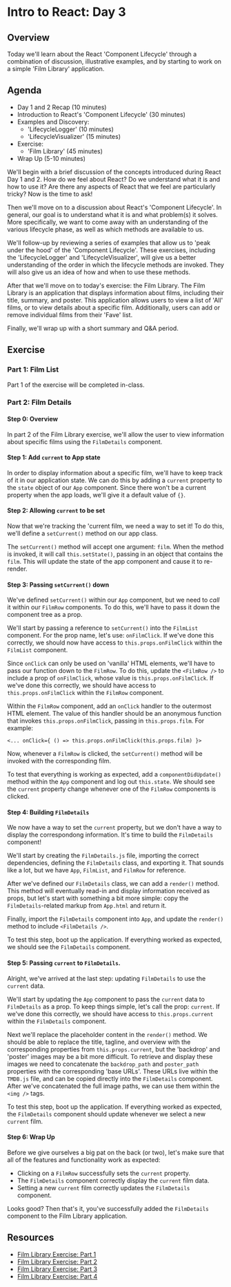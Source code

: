 # Intro to React: Day 3

## Overview
Today we'll learn about the React 'Component Lifecycle' through a combination of
discussion, illustrative examples, and by starting to work on a simple 'Film
Library' application.

## Agenda
- Day 1 and 2 Recap (10 minutes)
- Introduction to React's 'Component Lifecycle' (30 minutes)
- Examples and Discovery:
  - 'LifecycleLogger' (10 minutes)
  - 'LifecycleVisualizer' (15 minutes)
- Exercise:
  - 'Film Library' (45 minutes)
- Wrap Up (5-10 minutes)

We'll begin with a brief discussion of the concepts introduced during React Day
1 and 2. How do we feel about React? Do we understand what it is and how to use
it? Are there any aspects of React that we feel are particularly tricky? Now is
the time to ask!

Then we'll move on to a discussion about React's 'Component Lifecycle'. In
general, our goal is to understand what it is and what problem(s) it solves.
More specifically, we want to come away with an understanding of the various
lifecycle phase, as well as which methods are available to us.

We'll follow-up by reviewing a series of examples that allow us to 'peak under
the hood' of the 'Component Lifecycle'. These exercises, including the
'LifecycleLogger' and 'LifecycleVisualizer', will give us a better understanding
of the order in which the lifecycle methods are invoked. They will also give us
an idea of how and when to use these methods.

After that we'll move on to today's exercise: the Film Library. The Film Library
is an application that displays information about films, including their title,
summary, and poster. This application allows users to view a list of 'All'
films, or to view details about a specific film. Additionally, users can add
or remove individual films from their 'Fave' list.

Finally, we'll wrap up with a short summary and Q&A period.

## Exercise

### Part 1: Film List
Part 1 of the exercise will be completed in-class.

### Part 2: Film Details

#### Step 0: Overview
In part 2 of the Film Library exercise, we'll allow the user to view information
about specific films using the `FilmDetails` component.

#### Step 1: Add `current` to App state
In order to display information about a specific film, we'll have to keep track
of it in our application state. We can do this by adding a `current` property to
the `state` object of our `App` component. Since there won't be a current
property when the app loads, we'll give it a default value of `{}`.

#### Step 2: Allowing `current` to be set
Now that we're tracking the 'current film, we need a way to set it! To do this,
we'll define a `setCurrent()` method on our app class.

The `setCurrent()` method will accept one argument: `film`. When the method is
invoked, it will call `this.setState()`, passing in an object that contains the
`film`. This will update the state of the app component and cause it to
re-render.

#### Step 3: Passing `setCurrent()` down
We've defined `setCurrent()` within our `App` component, but we need to *call*
it within our `FilmRow` components. To do this, we'll have to pass it down the
component tree as a prop.

We'll start by passing a reference to `setCurrent()` into the `FilmList`
component. For the prop name, let's use: `onFilmClick`. If we've done this
correctly, we should now have access to `this.props.onFilmClick` within the
`FilmList` component.

Since `onClick` can only be used on 'vanilla' HTML elements, we'll have to pass
our function down to the `FilmRow`. To do this, update the `<FilmRow />` to
include a prop of `onFilmClick`, whose value is `this.props.onFilmClick`. If
we've done this correctly, we should have access to `this.props.onFilmClick`
within the `FilmRow` component.

Within the `FilmRow` component, add an `onClick` handler to the outermost HTML
element. The value of this handler should be an anonymous function that invokes
`this.props.onFilmClick`, passing in `this.props.film`. For example:

```
<... onClick={ () => this.props.onFilmClick(this.props.film) }>
```

Now, whenever a `FilmRow` is clicked, the `setCurrent()` method will be invoked
with the corresponding film.

To test that everything is working as expected, add a `componentDidUpdate()`
method within the `App` component and log out `this.state`. We should see the
`current` property change whenever one of the `FilmRow` components is clicked.

#### Step 4: Building `FilmDetails`
We now have a way to set the `current` property, but we don't have a way to
display the correspondong information. It's time to build the `FilmDetails`
component!

We'll start by creating the `FilmDetails.js` file, importing the correct
dependencies, defining the `FilmDetails` class, and exporting it. That sounds
like a lot, but we have `App`, `FilmList`, and `FilmRow` for reference.

After we've defined our `FilmDetails` class, we can add a `render()` method.
This method will eventually read-in and display information received as props,
but let's start with something a bit more simple: copy the `FilmDetails`-related
markup from `App.html` and return it.

Finally, import the `FilmDetails` component into `App`, and update the
`render()` method to include `<FilmDetails />`.

To test this step, boot up the application. If everything worked as expected, we
should see the `FilmDetails` component.

#### Step 5: Passing `current` to `FilmDetails`.
Alright, we've arrived at the last step: updating `FilmDetails` to use the
`current` data.

We'll start by updating the `App` component to pass the `current` data to
`FilmDetails` as a prop. To keep things simple, let's call the prop: `current`.
If we've done this correctly, we should have access to `this.props.current`
within the `FilmDetails` component.

Next we'll replace the placeholder content in the `render()` method. We should
be able to replace the title, tagline, and overview with the corresponding
properties from `this.props.current`, but the 'backdrop' and 'poster' images may
be a bit more difficult. To retrieve and display these images we need to
concatenate the `backdrop_path` and `poster_path` properties with the
corresponding 'base URLs'. These URLs live within the `TMDB.js` file, and can be
copied directly into the `FilmDetails` component. After we've concatenated the
full image paths, we can use them within the `<img />` tags.

To test this step, boot up the application. If everything worked as expected,
the `FilmDetails` component should update whenever we select a new `current`
film.

#### Step 6: Wrap Up
Before we give ourselves a big pat on the back (or two), let's make sure that
all of the features and functionality work as expected:
- Clicking on a `FilmRow` successfully sets the `current` property.
- The `FilmDetails` component correctly display the `current` film data.
- Setting a new `current` film correctly updates the `FilmDetails` component.

Looks good? Then that's it, you've successfully added the `FilmDetails` component to the Film
Library application.

## Resources
- [Film Library Exercise: Part 1](https://github.com/bitmakerlabs/react-november-2018/blob/master/03-nested-components-part-2/film-project-part-1.md)
- [Film Library Exercise: Part 2](https://github.com/bitmakerlabs/react-november-2018/blob/master/03-nested-components-part-2/film-project-part-1.md)
- [Film Library Exercise: Part 3](https://github.com/bitmakerlabs/react-november-2018/blob/master/08-underlying-concepts-part-2/film-project-part-3.md)
- [Film Library Exercise: Part 4](https://github.com/bitmakerlabs/react-november-2018/blob/master/10-apis-and-heroku-part-2/film-project-part-4.md)
